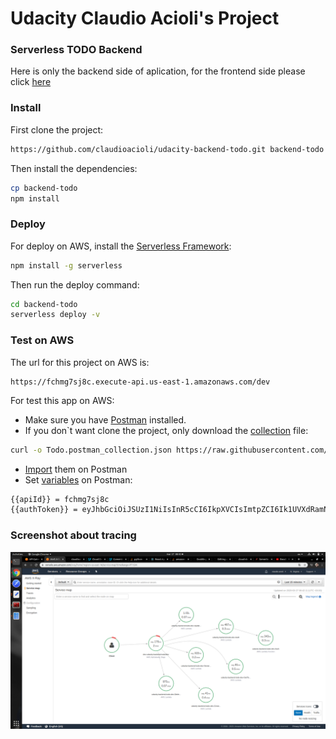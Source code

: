 # Udacity Claudio Acioli's Project
### Serverless TODO Backend

Here is only the backend side of aplication, for the frontend side please click [here](https://github.com/claudioacioli/udacity-frontend-todo)

### Install

First clone the project:

```bash
https://github.com/claudioacioli/udacity-backend-todo.git backend-todo
```

Then install the dependencies:

```bash
cp backend-todo
npm install
```

### Deploy

For deploy on AWS, install the [Serverless Framework](https://serverless.com/framework/docs/providers/aws/guide/installation/):

```bash
npm install -g serverless
```

Then run the deploy command:

```bash
cd backend-todo
serverless deploy -v
```

### Test on AWS

The url for this project on AWS is:

```
https://fchmg7sj8c.execute-api.us-east-1.amazonaws.com/dev
```

For test this app on AWS:

- Make sure you have [Postman](https://www.postman.com/downloads/canary) installed.
- If you don`t want clone the project, only download the [collection](https://github.com/claudioacioli/udacity-backend-todo/blob/master/Todo.postman_collection.json) file:

```bash
curl -o Todo.postman_collection.json https://raw.githubusercontent.com/claudioacioli/udacity-backend-todo/master/Todo.postman_collection.json
```

- [Import](https://kb.datamotion.com/?ht_kb=postman-instructions-for-exporting-and-importing) them on Postman
- Set [variables](https://learning.postman.com/docs/postman/variables-and-environments/variables/#defining-variables) on Postman:
```bash
{{apiId}} = fchmg7sj8c
{{authToken}} = eyJhbGciOiJSUzI1NiIsInR5cCI6IkpXVCIsImtpZCI6Ik1UVXdRamN4TWpNeU5EYzFOelF4TWpKRE5UYzNSa0UwUlRZNU56UkZSRFpEUlRoRE9EaEJSQSJ9.eyJpc3MiOiJodHRwczovL3VkYWdyYW0tYWNpb2xpLmF1dGgwLmNvbS8iLCJzdWIiOiJnb29nbGUtb2F1dGgyfDEwOTQ1NTkzODAxNjQyNTY3ODQxMiIsImF1ZCI6InVMQlZzbU94MXJRSVQ0c21TY2pwYjNiNHdUZFZQZVFaIiwiaWF0IjoxNTg1MzA4NDY1LCJleHAiOjE1ODUzNDQ0NjUsImF0X2hhc2giOiI3eDE5WUlDbG5sUWFMazVITWlhQjJBIiwibm9uY2UiOiJzd2F6Y3ZFbE9jN0R3OEZTcXE1SWlzXy4wX1o3bzJqMiJ9.nk6oo-6VgiGx95yb93DtNlP_40PjB5qNN_CcEUs6od-uLddLzbwIEUmfz9RuF9WvoUH1omAeqp0fJoHEqQEW60qXTWfxC7dyP1QicYo0ClhHN7g2pjB0CZSZO6BYpGHrmImXLnOpwAEpjG81JygQk_-zNrt6IbTFNeSJZ7Qa6TNbdrGWZ4ano4AMQdZWZN0TaWv2PSq9cFGx89jBgnc08A6mjVmCiSh7-SIUj6A9ZPFMhyEvXe7tOhuz5u2VPmzeA3HECEGbqBuEWEQUiFS1sb_12yHvZHD5ELCXl0yDd2Dt3DQbhEko0lOCajRwteouqPH1ly9px9jrZ-gG2Pi8Rg
```

### Screenshot about tracing

<img src="https://raw.githubusercontent.com/claudioacioli/udacity-backend-todo/master/screenshots/Screenshot%20from%202020-03-27%2008-42-47.png">
